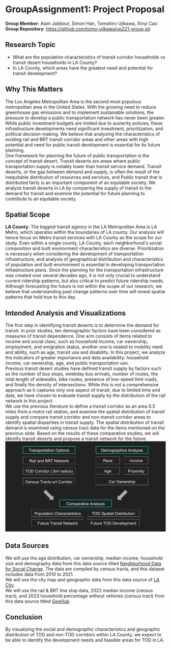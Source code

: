 # GroupAssignment1: Project Proposal
**Group Member**: Alain Jabbour, Simon Han, Tomohiro Ujikawa, Xinyi Cao  
**Group Repository**: https://github.com/tomo-ujikawa/up221-group.git

## Research Topic
- What are the population characteristics of transit corridor households vs transit desert households in LA County?
- In LA County, which areas have the greatest need and potential for transit development?

## Why This Matters
The Los Angeles Metropolitan Area is the second most populous metropolitan area in the United States. With the growing need to reduce greenhouse gas emissions and to implement sustainable solutions, the pressure to develop a public transportation network has never been greater. While public investment budgets are limited due to austerity policies, these infrastructure developments need significant investment, prioritization, and political decision-making. We believe that analyzing the characteristics of existing rail and BRT transit corridor areas and other areas with high potential and need for public transit development is essential for its future planning.  
One framework for planning the future of public transportation is the concept of transit desert. Transit deserts are areas where public transportation supply is notably lower than transit service demand. Transit deserts, or the gap between demand and supply, is often the result of the inequitable distribution of resources and services, and Public transit that is distributed fairly is an important component of an equitable society. We analyze transit deserts in LA by comparing the supply of transit to the demand for transit and examine the potential for future planning to contribute to an equitable society.  

## Spatial Scope
**LA County**:  The biggest transit agency in the LA Metropolitan Area is LA Metro, which operates within the boundaries of LA county. Our analysis will hence focus on Metro transit services with LA County as the scope for our study. Even within a single county, LA County, each neighborhood's social composition and built environment characteristics are diverse. Prioritization is necessary when considering the development of transportation infrastructure, and analysis of geographical distribution and characteristics of population and built environment is essential in developing transportation infrastructure plans. Since the planning for the transportation infrastructure was created over several decades ago, it is not only crucial to understand current ridership patterns, but also critical to predict future ridership needs. Although forecasting the future is not within the scope of our research, we believe that understanding past change patterns over time will reveal spatial patterns that hold true to this day. 

## Intended Analysis and Visualizations
The first step in identifying transit deserts is to determine the demand for transit. In prior studies, ten demographic factors have been considered as measures of transit dependence. One arm consists of items related to income and social class, such as household income, car ownership, employment, and emigration status, another one is related to mobility need and ability, such as age, transit use and disability. In this project, we analyze the indicators of greater importance and data availability: household income, car ownership, age, and public transportation use.  
Previous transit desert studies have defined transit supply by factors such as the number of bus stops, weekday bus arrivals, number of routes, the total length of sidewalks, bike routes, presence of low-speed limit roads, and finally the density of intersections. While this is not a comprehensive approach as it captures only one aspect of transit, due to limited time and data, we have chosen to evaluate transit supply by the distribution of the rail network in this project.  
We use the previous literature to define a transit corridor as an area 0.5 miles from a metro rail station, and examine the spatial distribution of transit supply and compare transit corridor and non-transit corridor areas to identify spatial disparities in transit supply. The spatial distribution of transit demand is examined using census tract data for the items mentioned on the previous slide. Based on the results of these comparative studies, we will identify transit deserts and propose a transit network for the future.
![alt text](https://github.com/tomo-ujikawa/up221-group/blob/main/images/Intended%20Analysis%20and%20Visualizations.png)

## Data Sources
We will use the age distribution, car ownership, median income, household size and demography data from this data source titled [Neighborhood Data for Social Change](https://map.myneighborhooddata.org/). The data are compiled by census tracts, and this dataset includes data from 2010 to 2021.  
We will use the city map and geographic data from this data source of [LA City](https://data.lacity.org/browse).  
We will use the rail & BRT line stop data, 2022 median income (census tract), and 2023 household percentage without vehicles (census tract) from this data source titled [GeoHub](https://geohub.lacity.org/).

## Conclusion
By visualizing the social and demographic characteristics and geographic distribution of TOD and non-TOD corridors within LA County, we expect to be able to identify the development needs and feasible areas for TOD in LA.
